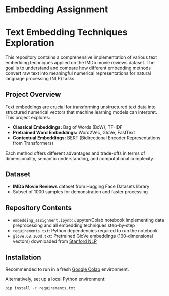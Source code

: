 # Embedding Assignment
# Text Embedding Techniques Exploration

This repository contains a comprehensive implementation of various text embedding techniques applied on the IMDb movie reviews dataset. The goal is to understand and compare how different embedding methods convert raw text into meaningful numerical representations for natural language processing (NLP) tasks.

## Project Overview

Text embeddings are crucial for transforming unstructured text data into structured numerical vectors that machine learning models can interpret. This project explores:

- **Classical Embeddings:** Bag of Words (BoW), TF-IDF  
- **Pretrained Word Embeddings:** Word2Vec, GloVe, FastText  
- **Contextual Embeddings:** BERT (Bidirectional Encoder Representations from Transformers)

Each method offers different advantages and trade-offs in terms of dimensionality, semantic understanding, and computational complexity.

## Dataset

- **IMDb Movie Reviews** dataset from Hugging Face Datasets library  
- Subset of 1000 samples for demonstration and faster processing

## Repository Contents

- `embedding_assignment.ipynb`: Jupyter/Colab notebook implementing data preprocessing and all embedding techniques step-by-step  
- `requirements.txt`: Python dependencies required to run the notebook  
- `glove.6B.100d.txt`: Pretrained GloVe embeddings (100-dimensional vectors) downloaded from [Stanford NLP](https://nlp.stanford.edu/projects/glove/)

## Installation

Recommended to run in a fresh [Google Colab](https://colab.research.google.com) environment.

Alternatively, set up a local Python environment:

```bash
pip install -r requirements.txt

